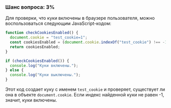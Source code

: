 ### Шанс вопроса: 3%

Для проверки, что куки включены в браузере пользователя, можно воспользоваться следующим JavaScript-кодом:

```javascript
function checkCookiesEnabled() {
  document.cookie = "test_cookie=1";
  const cookiesEnabled = (document.cookie.indexOf("test_cookie") !== -1);
  return cookiesEnabled;
}

if (checkCookiesEnabled()) {
  console.log("Куки включены.");
} else {
  console.log("Куки выключены.");
}
```

Этот код создает куку с именем `test_cookie` и проверяет, существует ли она в объекте `document.cookie`. Если индекс найденной куки не равен -1, значит, куки включены.